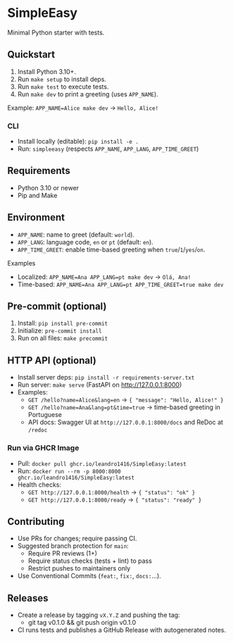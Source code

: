 # SimpleEasy

Minimal Python starter with tests.

## Quickstart
1. Install Python 3.10+.
2. Run `make setup` to install deps.
3. Run `make test` to execute tests.
4. Run `make dev` to print a greeting (uses `APP_NAME`).

Example: `APP_NAME=Alice make dev` → `Hello, Alice!`

### CLI
- Install locally (editable): `pip install -e .`
- Run: `simpleeasy` (respects `APP_NAME`, `APP_LANG`, `APP_TIME_GREET`)

## Requirements
- Python 3.10 or newer
- Pip and Make

## Environment
- `APP_NAME`: name to greet (default: `world`).
- `APP_LANG`: language code, `en` or `pt` (default: `en`).
- `APP_TIME_GREET`: enable time-based greeting when `true`/`1`/`yes`/`on`.

Examples
- Localized: `APP_NAME=Ana APP_LANG=pt make dev` → `Olá, Ana!`
- Time-based: `APP_NAME=Ana APP_LANG=pt APP_TIME_GREET=true make dev`

## Pre-commit (optional)
1. Install: `pip install pre-commit`
2. Initialize: `pre-commit install`
3. Run on all files: `make precommit`

## HTTP API (optional)
- Install server deps: `pip install -r requirements-server.txt`
- Run server: `make serve` (FastAPI on http://127.0.0.1:8000)
- Examples:
  - `GET /hello?name=Alice&lang=en` → `{ "message": "Hello, Alice!" }`
  - `GET /hello?name=Ana&lang=pt&time=true` → time-based greeting in Portuguese
  - API docs: Swagger UI at `http://127.0.0.1:8000/docs` and ReDoc at `/redoc`

### Run via GHCR Image
- Pull: `docker pull ghcr.io/leandro1416/SimpleEasy:latest`
- Run: `docker run --rm -p 8000:8000 ghcr.io/leandro1416/SimpleEasy:latest`
- Health checks:
  - `GET http://127.0.0.1:8000/health` → `{ "status": "ok" }`
  - `GET http://127.0.0.1:8000/ready` → `{ "status": "ready" }`

## Contributing
- Use PRs for changes; require passing CI.
- Suggested branch protection for `main`:
  - Require PR reviews (1+)
  - Require status checks (tests + lint) to pass
  - Restrict pushes to maintainers only
- Use Conventional Commits (`feat:`, `fix:`, `docs:`...).

## Releases
- Create a release by tagging `vX.Y.Z` and pushing the tag:
  - git tag v0.1.0 && git push origin v0.1.0
- CI runs tests and publishes a GitHub Release with autogenerated notes.

